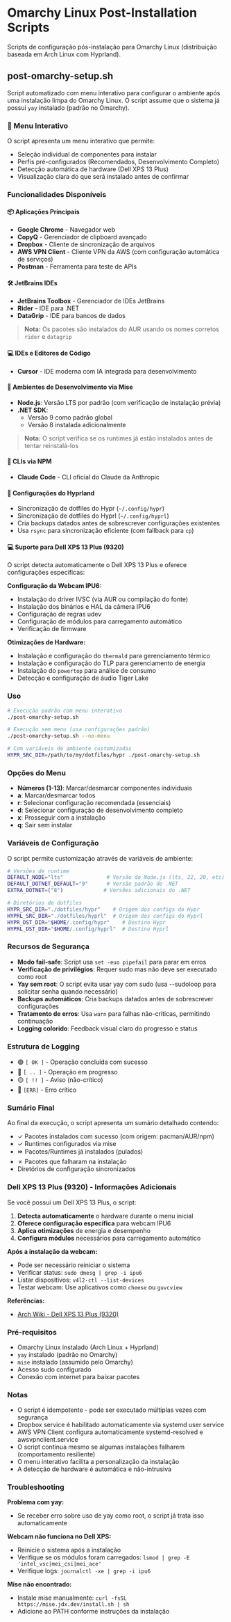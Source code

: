 # Omarchy Linux Post-Installation Scripts

Scripts de configuração pós-instalação para Omarchy Linux (distribuição baseada em Arch Linux com Hyprland).

## post-omarchy-setup.sh

Script automatizado com menu interativo para configurar o ambiente após uma instalação limpa do Omarchy Linux. O script assume que o sistema já possui `yay` instalado (padrão no Omarchy).

### 🎨 Menu Interativo

O script apresenta um menu interativo que permite:
- Seleção individual de componentes para instalar
- Perfis pré-configurados (Recomendados, Desenvolvimento Completo)
- Detecção automática de hardware (Dell XPS 13 Plus)
- Visualização clara do que será instalado antes de confirmar

### Funcionalidades Disponíveis

#### 📦 Aplicações Principais
- **Google Chrome** - Navegador web
- **CopyQ** - Gerenciador de clipboard avançado
- **Dropbox** - Cliente de sincronização de arquivos
- **AWS VPN Client** - Cliente VPN da AWS (com configuração automática de serviços)
- **Postman** - Ferramenta para teste de APIs

#### 🛠️ JetBrains IDEs
- **JetBrains Toolbox** - Gerenciador de IDEs JetBrains
- **Rider** - IDE para .NET
- **DataGrip** - IDE para bancos de dados

> **Nota:** Os pacotes são instalados do AUR usando os nomes corretos `rider` e `datagrip`

#### 💻 IDEs e Editores de Código
- **Cursor** - IDE moderna com IA integrada para desenvolvimento

#### 🚀 Ambientes de Desenvolvimento via Mise
- **Node.js**: Versão LTS por padrão (com verificação de instalação prévia)
- **.NET SDK**: 
  - Versão 9 como padrão global
  - Versão 8 instalada adicionalmente
  
> **Nota:** O script verifica se os runtimes já estão instalados antes de tentar reinstalá-los

#### 📝 CLIs via NPM
- **Claude Code** - CLI oficial do Claude da Anthropic

#### 🎨 Configurações do Hyprland
- Sincronização de dotfiles do Hypr (`~/.config/hypr`)
- Sincronização de dotfiles do Hyprl (`~/.config/hyprl`)
- Cria backups datados antes de sobrescrever configurações existentes
- Usa `rsync` para sincronização eficiente (com fallback para `cp`)

#### 💻 Suporte para Dell XPS 13 Plus (9320)

O script detecta automaticamente o Dell XPS 13 Plus e oferece configurações específicas:

**Configuração da Webcam IPU6:**
- Instalação do driver IVSC (via AUR ou compilação do fonte)
- Instalação dos binários e HAL da câmera IPU6
- Configuração de regras udev
- Configuração de módulos para carregamento automático
- Verificação de firmware

**Otimizações de Hardware:**
- Instalação e configuração do `thermald` para gerenciamento térmico
- Instalação e configuração do TLP para gerenciamento de energia
- Instalação do `powertop` para análise de consumo
- Detecção e configuração de áudio Tiger Lake

### Uso

```bash
# Execução padrão com menu interativo
./post-omarchy-setup.sh

# Execução sem menu (usa configurações padrão)
./post-omarchy-setup.sh --no-menu

# Com variáveis de ambiente customizadas
HYPR_SRC_DIR=/path/to/my/dotfiles/hypr ./post-omarchy-setup.sh
```

### Opções do Menu

- **Números (1-13)**: Marcar/desmarcar componentes individuais
- **a**: Marcar/desmarcar todos
- **r**: Selecionar configuração recomendada (essenciais)
- **d**: Selecionar configuração de desenvolvimento completo
- **x**: Prosseguir com a instalação
- **q**: Sair sem instalar

### Variáveis de Configuração

O script permite customização através de variáveis de ambiente:

```bash
# Versões de runtime
DEFAULT_NODE="lts"              # Versão do Node.js (lts, 22, 20, etc)
DEFAULT_DOTNET_DEFAULT="9"      # Versão padrão do .NET
EXTRA_DOTNET=("8")             # Versões adicionais do .NET

# Diretórios de dotfiles
HYPR_SRC_DIR="./dotfiles/hypr"    # Origem dos configs do Hypr
HYPRL_SRC_DIR="./dotfiles/hyprl"  # Origem dos configs do Hyprl
HYPR_DST_DIR="$HOME/.config/hypr"    # Destino Hypr
HYPRL_DST_DIR="$HOME/.config/hyprl"  # Destino Hyprl
```

### Recursos de Segurança

- **Modo fail-safe**: Script usa `set -euo pipefail` para parar em erros
- **Verificação de privilégios**: Requer sudo mas não deve ser executado como root
- **Yay sem root**: O script evita usar yay com sudo (usa --sudoloop para solicitar senha quando necessário)
- **Backups automáticos**: Cria backups datados antes de sobrescrever configurações
- **Tratamento de erros**: Usa `warn` para falhas não-críticas, permitindo continuação
- **Logging colorido**: Feedback visual claro do progresso e status

### Estrutura de Logging

- 🟢 `[ OK ]` - Operação concluída com sucesso
- 🔵 `[ .. ]` - Operação em progresso
- 🟡 `[ !! ]` - Aviso (não-crítico)
- 🔴 `[ERR]` - Erro crítico

### Sumário Final

Ao final da execução, o script apresenta um sumário detalhado contendo:
- ✓ Pacotes instalados com sucesso (com origem: pacman/AUR/npm)
- ✓ Runtimes configurados via mise
- ⏩ Pacotes/Runtimes já instalados (pulados)
- ✗ Pacotes que falharam na instalação
- Diretórios de configuração sincronizados

### Dell XPS 13 Plus (9320) - Informações Adicionais

Se você possui um Dell XPS 13 Plus, o script:

1. **Detecta automaticamente** o hardware durante o menu inicial
2. **Oferece configuração específica** para webcam IPU6
3. **Aplica otimizações** de energia e desempenho
4. **Configura módulos** necessários para carregamento automático

**Após a instalação da webcam:**
- Pode ser necessário reiniciar o sistema
- Verificar status: `sudo dmesg | grep -i ipu6`
- Listar dispositivos: `v4l2-ctl --list-devices`
- Testar webcam: Use aplicativos como `cheese` ou `guvcview`

**Referências:**
- [Arch Wiki - Dell XPS 13 Plus (9320)](https://wiki.archlinux.org/title/Dell_XPS_13_Plus_(9320))

### Pré-requisitos

- Omarchy Linux instalado (Arch Linux + Hyprland)
- `yay` instalado (padrão no Omarchy)
- `mise` instalado (assumido pelo Omarchy)
- Acesso sudo configurado
- Conexão com internet para baixar pacotes

### Notas

- O script é idempotente - pode ser executado múltiplas vezes com segurança
- Dropbox service é habilitado automaticamente via systemd user service
- AWS VPN Client configura automaticamente systemd-resolved e awsvpnclient.service
- O script continua mesmo se algumas instalações falharem (comportamento resiliente)
- O menu interativo facilita a personalização da instalação
- A detecção de hardware é automática e não-intrusiva

### Troubleshooting

**Problema com yay:**
- Se receber erro sobre uso de yay como root, o script já trata isso automaticamente

**Webcam não funciona no Dell XPS:**
- Reinicie o sistema após a instalação
- Verifique se os módulos foram carregados: `lsmod | grep -E 'intel_vsc|mei_csi|mei_ace'`
- Verifique logs: `journalctl -xe | grep -i ipu6`

**Mise não encontrado:**
- Instale mise manualmente: `curl -fsSL https://mise.jdx.dev/install.sh | sh`
- Adicione ao PATH conforme instruções da instalação